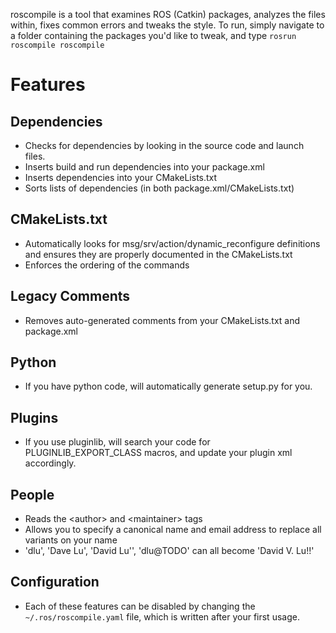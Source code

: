 roscompile is a tool that examines ROS (Catkin) packages, analyzes the files within, fixes common errors and tweaks the style. To run, simply navigate to a folder containing the packages you'd like to tweak, and type
 `rosrun roscompile roscompile`

# Features
## Dependencies
 * Checks for dependencies by looking in the source code and launch files.
 * Inserts build and run dependencies into your package.xml
 * Inserts dependencies into your CMakeLists.txt
 * Sorts lists of dependencies (in both package.xml/CMakeLists.txt)

## CMakeLists.txt
 * Automatically looks for msg/srv/action/dynamic_reconfigure definitions and ensures they are properly documented in the CMakeLists.txt
 * Enforces the ordering of the commands

## Legacy Comments
 * Removes auto-generated comments from your CMakeLists.txt and package.xml

## Python
 * If you have python code, will automatically generate setup.py for you.

## Plugins
 * If you use pluginlib, will search your code for PLUGINLIB_EXPORT_CLASS macros, and update your plugin xml accordingly.

## People
 * Reads the &lt;author> and &lt;maintainer> tags
 * Allows you to specify a canonical name and email address to replace all variants on your name
 * 'dlu', 'Dave Lu', 'David Lu'', 'dlu@TODO' can all become 'David V. Lu!!'

## Configuration
 * Each of these features can be disabled by changing the `~/.ros/roscompile.yaml` file, which is written after your first usage.
